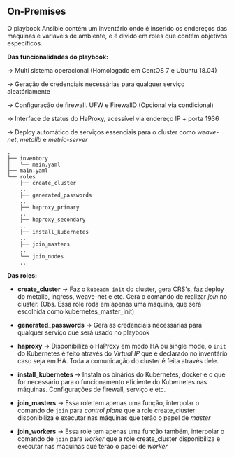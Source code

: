 ## On-Premises

O playbook Ansible contém um inventário onde é inserido os endereços das máquinas e variaveis de ambiente, e é divido em 
roles que contém objetivos específicos.

**Das funcionalidades do playbook:**

&rightarrow; Multi sistema operacional (Homologado em CentOS 7 e Ubuntu 18.04)

&rightarrow; Geração de credenciais necessárias para qualquer serviço aleatóriamente

&rightarrow; Configuração de firewall. UFW e FirewallD (Opcional via condicional)

&rightarrow; Interface de status do HaProxy, acessível via endereço IP + porta 1936

&rightarrow; Deploy automático de serviços essenciais para o cluster como *weave-net*, *metallb* e *metric-server*

```
.
├── inventory
│   └── main.yaml
├── main.yaml
└── roles
    ├── create_cluster
    ..
    ├── generated_passwords
    ..
    ├── haproxy_primary
    ..
    ├── haproxy_secondary
    ..
    ├── install_kubernetes
    ..
    ├── join_masters
    ..
    └── join_nodes
    ..
```

**Das roles:**

* **create_cluster** &rightarrow; Faz o `kubeadm init` do cluster, gera CRS's, faz deploy do metallb, ingress, 
weave-net e etc. Gera o comando de realizar *join* no cluster. (Obs. Essa role roda em apenas uma maquina,
que será escolhida como kubernetes_master_init)

* **generated_passwords** &rightarrow; Gera as credenciais necessárias para qualquer serviço que será usado no playbook

* **haproxy** &rightarrow; Disponibiliza o HaProxy em modo HA ou single mode, o `init` do Kubernetes é feito através do 
*Virtual IP* que é declarado no inventário caso seja em HA. Toda a comunicação do cluster é feita através dele.

* **install_kubernetes** &rightarrow; Instala os binários do Kubernetes, docker e o que for necessário para o 
funcionamento eficiente do Kubernetes nas máquinas. Configurações de firewall, serviço e etc.

* **join_masters** &rightarrow; Essa role tem apenas uma função, interpolar o comando de `join` para *control plane* que 
a role create_cluster disponibiliza e executar nas máquinas que terão o papel de *master*

* **join_workers** &rightarrow; Essa role tem apenas uma função também, interpolar o comando de `join` para *worker* que 
a role create_cluster disponibiliza e executar nas máquinas que terão o papel de *worker*
